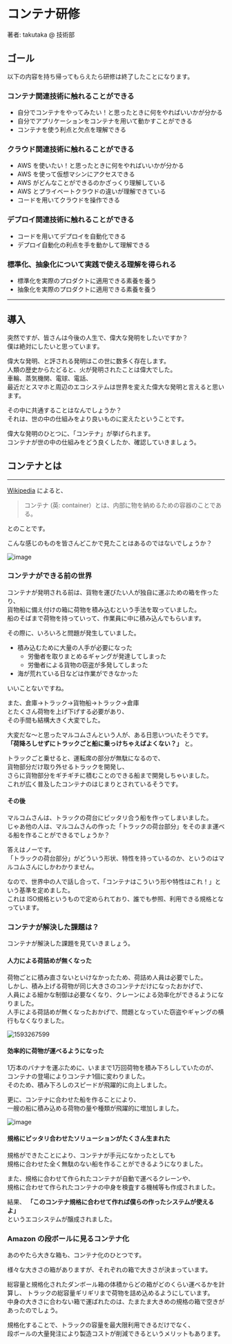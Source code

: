 # コンテナ研修

著者: takutaka @ 技術部

## ゴール
以下の内容を持ち帰ってもらえたら研修は終了したことになります。

### コンテナ関連技術に触れることができる

- 自分でコンテナをやってみたい！と思ったときに何をやればいいかが分かる
- 自分でアプリケーションをコンテナを用いて動かすことができる
- コンテナを使う利点と欠点を理解できる

### クラウド関連技術に触れることができる

- AWS を使いたい！と思ったときに何をやればいいかが分かる
- AWS を使って仮想マシンにアクセスできる
- AWS がどんなことができるのかざっくり理解している
- AWS とプライベートクラウドの違いが理解できている
- コードを用いてクラウドを操作できる

### デプロイ関連技術に触れることができる

- コードを用いてデプロイを自動化できる
- デプロイ自動化の利点を手を動かして理解できる

### 標準化、抽象化について実践で使える理解を得られる

- 標準化を実際のプロダクトに適用できる素養を養う
- 抽象化を実際のプロダクトに適用できる素養を養う
---

## 導入

突然ですが、皆さんは今後の人生で、偉大な発明をしたいですか？  
僕は絶対にしたいと思っています。  

偉大な発明、と評される発明はこの世に数多く存在します。  
人類の歴史からたどると、火が発明されたことは偉大でした。  
車輪、蒸気機関、電球、電話、  
最近だとスマホと周辺のエコシステムは世界を変えた偉大な発明と言えると思います。  

その中に共通することはなんでしょうか？  
それは、世の中の仕組みをより良いものに変えたということです。  

偉大な発明のひとつに、「コンテナ」が挙げられます。  
コンテナが世の中の仕組みをどう良くしたか、確認していきましょう。  

## コンテナとは

---

[Wikipedia](https://ja.wikipedia.org/wiki/コンテナ) によると、

> コンテナ (英: container）とは、内部に物を納めるための容器のことである。

とのことです。  

こんな感じのものを皆さんどこかで見たことはあるのではないでしょうか？

![image](../images/container.jpg)

### コンテナができる前の世界

コンテナが発明される前は、貨物を運びたい人が独自に運ぶための箱を作ったり、  
貨物船に備え付けの箱に荷物を積み込むという手法を取っていました。  
船のそばまで荷物を持っていって、作業員に中に積み込んでもらいます。  

その際に、いろいろと問題が発生していました。  

- 積み込むために大量の人手が必要になった
  - 労働者を取りまとめるギャングが発達してしまった
  - 労働者による貨物の窃盗が多発してしまった
- 海が荒れている日などは作業ができなかった

いいことないですね。  

また、倉庫→トラック→貨物船→トラック→倉庫  
とたくさん荷物を上げ下げする必要があり、  
その手間も結構大きく大変でした。  

大変だな〜と思ったマルコムさんという人が、ある日思いついたそうです。  
**「荷降ろしせずにトラックごと船に乗っけちゃえばよくない？」** と。

トラックごと乗せると、運転席の部分が無駄になるので、  
貨物部分だけ取り外せるトラックを開発し、  
さらに貨物部分をギチギチに積むことのできる船まで開発しちゃいました。  
これが広く普及したコンテナのはじまりとされているそうです。  

#### その後

マルコムさんは、トラックの荷台にピッタリ合う船を作ってしまいました。  
じゃあ他の人は、マルコムさんの作った「トラックの荷台部分」をそのまま運べる船を作ることができるでしょうか？  

答えはノーです。  
「トラックの荷台部分」がどういう形状、特性を持っているのか、というのはマルコムさんにしかわかりません。  

なので、世界中の人で話し合って、「コンテナはこういう形や特性はこれ！」という基準を定めました。  
これは ISO規格というもので定められており、誰でも参照、利用できる規格となっています。  

### コンテナが解決した課題は？

コンテナが解決した課題を見ていきましょう。  

#### 人力による荷詰めが無くなった

荷物ごとに積み直さないといけなかったため、荷詰め人員は必要でした。  
しかし、積み上げる荷物が同じ大きさのコンテナだけになったおかげで、  
人員による細かな制御は必要なくなり、クレーンによる効率化ができるようになりました。  
人手による荷詰めが無くなったおかげで、問題となっていた窃盗やギャングの横行もなくなりました。  

![1593267599](../images/crane.jpg)

#### 効率的に荷物が運べるようになった

1万本のバナナを運ぶために、いままで1万回荷物を積み下ろししていたのが、  
コンテナの登場によりコンテナ1個に変わりました。  
そのため、積み下ろしのスピードが飛躍的に向上しました。  

更に、コンテナに合わせた船を作ることにより、  
一艘の船に積み込める荷物の量や種類が飛躍的に増加しました。

![image](../images/container.jpg)

#### 規格にピッタリ合わせたソリューションがたくさん生まれた

規格ができたことにより、コンテナが手元になかったとしても  
規格に合わせた全く無駄のない船を作ることができるようになりました。  

また、規格に合わせて作られたコンテナが自動で運べるクレーンや、  
規格に合わせて作られたコンテナの中身を検査する機械等も作成されました。  

結果、 
 **「このコンテナ規格に合わせて作れば僕らの作ったシステムが使えるよ」**  
というエコシステムが醸成されました。 

### Amazon の段ボールに見るコンテナ化

あのやたら大きな箱も、コンテナ化のひとつです。  

様々な大きさの箱がありますが、それぞれの箱で大きさが決まっています。  

総容量と規格化されたダンボール箱の体積からどの箱がどのくらい運べるかを計算し、
トラックの総容量ギリギリまで荷物を詰め込めるようにしています。   
中身の大きさに合わない箱で運ばれたのは、たまたま大きめの規格の箱で空きがあったのでしょう。  

規格化することで、トラックの容量を最大限利用できるだけでなく、  
段ボールの大量発注により製造コストが削減できるというメリットもあります。  
